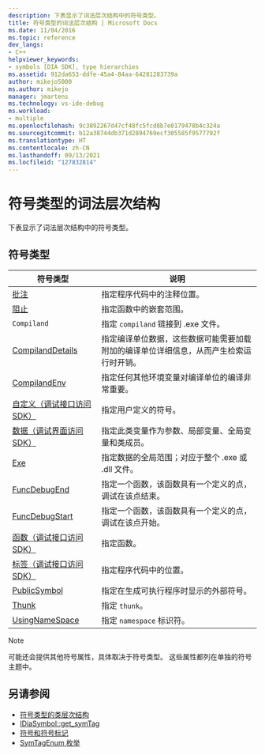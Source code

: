 ```yaml
---
description: 下表显示了词法层次结构中的符号类型。
title: 符号类型的词法层次结构 | Microsoft Docs
ms.date: 11/04/2016
ms.topic: reference
dev_langs:
- C++
helpviewer_keywords:
- symbols [DIA SDK], type hierarchies
ms.assetid: 912da653-ddfe-45a4-84aa-64281283739a
author: mikejo5000
ms.author: mikejo
manager: jmartens
ms.technology: vs-ide-debug
ms.workload:
- multiple
ms.openlocfilehash: 9c3892267d47cf48fc5fcd8b7e0179478b4c324a
ms.sourcegitcommit: b12a38744db371d2894769ecf305585f9577792f
ms.translationtype: HT
ms.contentlocale: zh-CN
ms.lasthandoff: 09/13/2021
ms.locfileid: "127832814"
---
```

# <a name="lexical-hierarchy-of-symbol-types"></a>符号类型的词法层次结构
下表显示了词法层次结构中的符号类型。

## <a name="symbol-types"></a>符号类型

|符号类型|说明|
|-----------------|-----------------|
|[批注](../../debugger/debug-interface-access/annotation.md)|指定程序代码中的注释位置。|
|[阻止](../../debugger/debug-interface-access/block.md)|指定函数中的嵌套范围。|
|`Compiland`|指定 `compiland` 链接到 .exe 文件。|
|[CompilandDetails](../../debugger/debug-interface-access/compilanddetails.md)|指定编译单位数据，这些数据可能需要加载附加的编译单位详细信息，从而产生检索运行时开销。|
|[CompilandEnv](../../debugger/debug-interface-access/compilandenv.md)|指定任何其他环境变量对编译单位的编译非常重要。|
|[自定义（调试接口访问 SDK）](../../debugger/debug-interface-access/custom-debug-interface-access-sdk.md)|指定用户定义的符号。|
|[数据（调试界面访问 SDK）](../../debugger/debug-interface-access/data-debug-interface-access-sdk.md)|指定此类变量作为参数、局部变量、全局变量和类成员。|
|[Exe](../../debugger/debug-interface-access/exe.md)|指定数据的全局范围；对应于整个 .exe 或 .dll 文件。|
|[FuncDebugEnd](../../debugger/debug-interface-access/funcdebugend.md)|指定一个函数，该函数具有一个定义的点，调试在该点结束。|
|[FuncDebugStart](../../debugger/debug-interface-access/funcdebugstart.md)|指定一个函数，该函数具有一个定义的点，调试在该点开始。|
|[函数（调试接口访问 SDK）](../../debugger/debug-interface-access/function-debug-interface-access-sdk.md)|指定函数。|
|[标签（调试接口访问 SDK）](../../debugger/debug-interface-access/label-debug-interface-access-sdk.md)|指定程序代码中的位置。|
|[PublicSymbol](../../debugger/debug-interface-access/publicsymbol.md)|指定在生成可执行程序时显示的外部符号。|
|[Thunk](../../debugger/debug-interface-access/thunk.md)|指定 `thunk`。|
|[UsingNameSpace](../../debugger/debug-interface-access/usingnamespace.md)|指定 `namespace` 标识符。|

> [!NOTE]
> 可能还会提供其他符号属性，具体取决于符号类型。 这些属性都列在单独的符号主题中。

## <a name="see-also"></a>另请参阅
- [符号类型的类层次结构](../../debugger/debug-interface-access/class-hierarchy-of-symbol-types.md)
- [IDiaSymbol::get_symTag](../../debugger/debug-interface-access/idiasymbol-get-symtag.md)
- [符号和符号标记](../../debugger/debug-interface-access/symbols-and-symbol-tags.md)
- [SymTagEnum 枚举](../../debugger/debug-interface-access/symtagenum.md)
